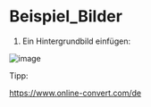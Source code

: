 # Beispiel_Bilder

01. Ein Hintergrundbild einfügen:
   
![image](https://github.com/MES-SFML/Beispiel_Bilder/assets/78038701/e2e483b4-30a7-4649-a44e-b701c3b78729)

Tipp:

https://www.online-convert.com/de 
